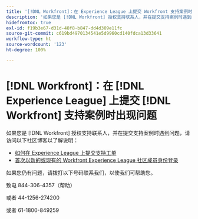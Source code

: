 ```yaml
---
title: '[!DNL Workfront]：在 Experience League 上提交 Workfront 支持案例时遇到问题'
description: '如果您是 [!DNL Workfront] 授权支持联系人，并在提交支持案例时遇到问题，请拨打以下号码联系我们，以使我们可帮助您。'
hidefromtoc: true
exl-id: f19b3e67-d31d-48f8-b847-dd4d309e11fc
source-git-commit: c619bd4970134541e5d9960cd140fdca13d33641
workflow-type: ht
source-wordcount: '123'
ht-degree: 100%

---
```


# [!DNL Workfront]：在 [!DNL Experience League] 上提交 [!DNL Workfront] 支持案例时出现问题

如果您是 [!DNL Workfront] 授权支持联系人，并在提交支持案例时遇到问题，请访问以下社区博客以了解说明：

* [如何在 Experience League 上提交支持工单](https://experienceleaguecommunities.adobe.com/t5/workfront-blogs/how-to-submit-a-support-ticket-on-experience-league/ba-p/461737)
* [首次以新的或现有的 Workfront Experience League 社区成员身份登录](https://experienceleaguecommunities.adobe.com/t5/workfront-blogs/logging-in-for-the-first-time-as-a-new-or-existing-workfront/ba-p/461472)

如果您仍有问题，请拨打以下号码联系我们，以使我们可帮助您。

致电 844-306-4357（帮助）

或者 44-1256-274200

或者 61-1800-849259
